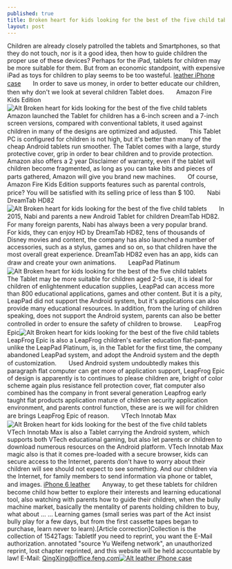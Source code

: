 ```yaml
---
published: true
title: Broken heart for kids looking for the best of the five child tablets
layout: post
---
```

Children are already closely patrolled the tablets and Smartphones, so that they do not touch, nor is it a good idea, then how to guide children the proper use of these devices? Perhaps for the iPad, tablets for children may be more suitable for them. But from an economic standpoint, with expensive iPad as toys for children to play seems to be too wasteful. [leather iPhone case](http://www.purcase.com/genuine-leather-iphone-6-case-alligator-crocodile-black-p56c59.html)　　In order to save us money, in order to better educate our children, then why don\'t we look at several children Tablet does.　　Amazon Fire Kids Edition![Alt Broken heart for kids looking for the best of the five child tablets](https://c1.staticflickr.com/1/679/23253841563_cda90429e0_b.jpg)　　Amazon launched the Tablet for children has a 6-inch screen and a 7-inch screen versions, compared with conventional tablets, it used against children in many of the designs are optimized and adjusted.　　This Tablet PC is configured for children is not high, but it\'s better than many of the cheap Android tablets run smoother. The Tablet comes with a large, sturdy protective cover, grip in order to bear children and to provide protection. Amazon also offers a 2 year Disclaimer of warranty, even if the tablet will children become fragmented, as long as you can take bits and pieces of parts gathered, Amazon will give you brand new machines.　　Of course, Amazon Fire Kids Edition supports features such as parental controls, price? You will be satisfied with its selling price of less than $ 100.　　Nabi DreamTab HD82![Alt Broken heart for kids looking for the best of the five child tablets](https://c1.staticflickr.com/1/760/23512747519_66531774ef_b.jpg)　　In 2015, Nabi and parents a new Android Tablet for children DreamTab HD82. For many foreign parents, Nabi has always been a very popular brand.　　For kids, they can enjoy HD by DreamTab HD82, tens of thousands of Disney movies and content, the company has also launched a number of accessories, such as a stylus, games and so on, so that children have the most overall great experience. DreamTab HD82 even has an app, kids can draw and create your own animations.　　LeapPad Platinum![Alt Broken heart for kids looking for the best of the five child tablets](https://c2.staticflickr.com/6/5816/23512752869_6d6ba358c0_z.jpg)　　The Tablet may be more suitable for children aged 2-5 use, it is ideal for children of enlightenment education supplies, LeapPad can access more than 800 educational applications, games and other content. But it is a pity, LeapPad did not support the Android system, but it\'s applications can also provide many educational resources. In addition, from the luring of children speaking, does not support the Android system, parents can also be better controlled in order to ensure the safety of children to browse.　　LeapFrog Epic![Alt Broken heart for kids looking for the best of the five child tablets](https://c1.staticflickr.com/1/630/23798175771_e89f9f63bc_z.jpg)　　LeapFrog Epic is also a LeapFrog children\'s earlier education flat-panel, unlike the LeapPad Platinum, is, in the Tablet for the first time, the company abandoned LeapPad system, and adopt the Android system and the depth of customization.　　Used Android system undoubtedly makes this paragraph flat computer can get more of application support, LeapFrog Epic of design is apparently is to continues to please children are, bright of color scheme again plus resistance fell protection cover, flat computer also combined has the company in front several generation Leapfrog early taught flat products application mature of children security application environment, and parents control function, these are is we will for children are brings LeapFrog Epic of reason.　　VTech Innotab Max ![Alt Broken heart for kids looking for the best of the five child tablets](https://c2.staticflickr.com/6/5625/23798181031_7297eb5aee_z.jpg)　　VTech Innotab Max is also a Tablet carrying the Android system, which supports both VTech educational gaming, but also let parents or children to download numerous resources on the Android platform. VTech Innotab Max magic also is that it comes pre-loaded with a secure browser, kids can secure access to the Internet, parents don\'t have to worry about their children will see should not expect to see something. And our children via the Internet, for family members to send information via phone or tablet, and images. [iPhone 6 leather](http://www.avenueapplemac.com/iphone-6-plus-genuine-leather-case-by-kavaj/)　　Anyway, to get these tablets for children become child how better to explore their interests and learning educational tool, also watching with parents how to guide their children, when the bully machine market, basically the mentality of parents holding children to buy, what about ... ... Learning games (small series was part of the Act insist bully play for a few days, but from the first cassette tapes began to purchase, learn never to learn).[Article correction]Collection is the collection of 1542Tags: TabletIf you need to reprint, you want the E-Mail authorization. annotated \"source Yu Weifeng network\", an unauthorized reprint, lost chapter reprinted, and this website will be held accountable by law! E-Mail: QingXing@office.feng.com[![Alt leather iPhone case](http://www.purcase.com/image/cache/catalog/i6c/leather_case_i6005_1-600x600.jpg)](http://www.purcase.com/genuine-leather-iphone-6-case-alligator-crocodile-black-p56c59.html)